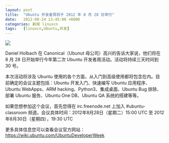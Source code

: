 ```yaml
---
layout: post
title:	"Ubuntu 开发者周将于 2012 年 8 月 28 日举行"
date:	2012-08-24 13:45:00 +0800 
categories:	新闻 linuxcn 
tags:	[linuxcn,Ubuntu,开发]
---
```



![](/Asserts/Images//attachment/album/201208/24/0902584hhjetegkt41lr49.png)


Daniel Holbach 在 Canonical（Ubunut 母公司）高兴的告诉大家说，他们将在 8 月 28 日开始举行今年第二次 Ubuntu 开发者周活动。活动将持续三天时间到 30 号。


本次活动将涉及 Ubuntu 使用的各个方面，从入门到高级使用都将包含在内。目前确定的会议主题包括：Ubuntu 开发入门、快速编写 Ubuntu 应用程序、Ubuntu WebApps、ARM hacking、Python3、集成桌面、Ubuntu Bug 排除、部署 Ubuntu 服务、Ubuntu One DB、Ubuntu QA 系统的搭建等等。


如果您想参加这个会议，首先您得在 irc.freenode.net 上加入 #ubuntu-classroom 频道。会议具体时间：2012年8月28日（星期二）15:00 UTC 至 2012年8月30日（星期四），19:30 UTC


更多具体信息您可以查看会议官方网站：<https://wiki.ubuntu.com/UbuntuDeveloperWeek>
